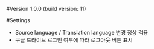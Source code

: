 #Version
1.0.0 (build version: 11)

#Settings

- Source language / Translation language 변경 정상 적용
- 구글 드라이브 로그인 여부에 따라 로그아웃 버튼 표시
